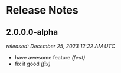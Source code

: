 # Release Notes

## 2.0.0.0-alpha  
*released: December 25, 2023 12:22 AM UTC*
- have awesome feature *(feat)*
- fix it good *(fix)*
